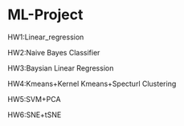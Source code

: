 # ML-Project

HW1:Linear_regression

HW2:Naive Bayes Classifier

HW3:Baysian Linear Regression

HW4:Kmeans+Kernel Kmeans+Specturl Clustering

HW5:SVM+PCA

HW6:SNE+tSNE
